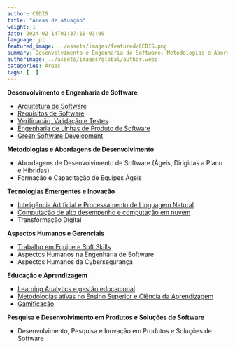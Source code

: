 ```yaml
---
author: CEDIS
title: "Áreas de atuação"
weight: 1
date: 2024-02-14T01:37:18-03:00
language: pt
featured_image: ../assets/images/featured/CEDIS.png
summary: Desenvolvimento e Engenharia de Software; Metodologias e Abordagens de Desenvolvimento; Tecnologias Emergentes e Inovação; Aspectos Humanos e Gerenciais; Educação e Aprendizagem; Pesquisa e Desenvolvimento em Produtos e Soluções de Software. Conheça mais.
authorimage: ../assets/images/global/author.webp
categories: Áreas
tags: [  ]
---
```

**Desenvolvimento e Engenharia de Software**
- [Arquitetura de Software](https://www.cedis.unb.br/o-cedis/%C3%A1reas-de-pesquisa/arquitetura-de-sofware)
- [Requisitos de Software](https://www.cedis.unb.br/o-cedis/%C3%A1reas-de-pesquisa/requisitos-de-software)
- [Verificação, Validação e Testes](https://www.cedis.unb.br/o-cedis/%C3%A1reas-de-pesquisa/verifica%C3%A7%C3%A3o-valida%C3%A7%C3%A3o-e-testes)
- [Engenharia de Linhas de Produto de Software](https://www.cedis.unb.br/o-cedis/%C3%A1reas-de-pesquisa/engenharia-de-linhas-de-produto-de-software)
- [Green Software Development](https://www.cedis.unb.br/o-cedis/%C3%A1reas-de-pesquisa/green-software-development)

**Metodologias e Abordagens de Desenvolvimento**
- Abordagens de Desenvolvimento de Software (Ágeis, Dirigidas a Plano e Híbridas)
- Formação e Capacitação de Equipes Ágeis

**Tecnologias Emergentes e Inovação**
- [Inteligência Artificial e Processamento de Linguagem Natural](https://www.cedis.unb.br/o-cedis/%C3%A1reas-de-pesquisa/intelig%C3%AAncia-artificial-e-ci%C3%AAncia-da-aprendizagem)
- [Computação de alto desempenho e computação em nuvem](https://www.cedis.unb.br/o-cedis/%C3%A1reas-de-pesquisa/computa%C3%A7%C3%A3o-de-alto-desempenho-e-computa%C3%A7%C3%A3o-em-nuvem)
- Transformação Digital

**Aspectos Humanos e Gerenciais**
- [Trabalho em Equipe e Soft Skills](https://www.cedis.unb.br/o-cedis/%C3%A1reas-de-pesquisa/trabalho-em-equipe-e-soft-skills)
- Aspectos Humanos na Engenharia de Software
- Aspectos Humanos da Cybersegurança

**Educação e Aprendizagem**
- [Learning Analytics e gestão educacional](https://www.cedis.unb.br/o-cedis/%C3%A1reas-de-pesquisa/learning-analytics-e-gest%C3%A3o-educacional-baseada-em-indicadores)
- [Metodologias ativas no Ensino Superior e Ciência da Aprendizagem](https://www.cedis.unb.br/o-cedis/%C3%A1reas-de-pesquisa/metodologias-ativas-no-ensino-superior)
- [Gamificação](https://www.cedis.unb.br/o-cedis/%C3%A1reas-de-pesquisa/gamifica%C3%A7%C3%A3o)

**Pesquisa e Desenvolvimento em Produtos e Soluções de Software**
- Desenvolvimento, Pesquisa e Inovação em Produtos e Soluções de Software